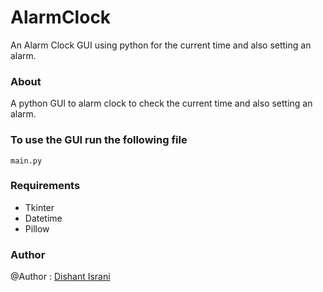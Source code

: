 # AlarmClock
An Alarm Clock GUI using python for the current time and also setting an alarm.


### About 
A python GUI to alarm clock to check the current time and also setting an alarm.


### To use the GUI run the following file 
```
main.py
```

### Requirements 
* Tkinter
* Datetime
* Pillow


### Author 
@Author : [Dishant Israni](https://github.com/DishantIsrani)
